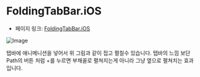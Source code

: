 # FoldingTabBar.iOS

 - 페이지 링크: [FoldingTabBar.iOS](https://github.com/Yalantis/FoldingTabBar.iOS)

 ![Image](https://camo.githubusercontent.com/e09bb8fc50adba318c9f22174d1751c566f69530/68747470733a2f2f6431337961637572716a676172612e636c6f756466726f6e742e6e65742f75736572732f3439353739322f73637265656e73686f74732f323030333337362f7461625f6261725f616e696d6174696f6e5f66696e2d30322e676966)

 탭바에 애니메니션을 넣어서 위 그림과 같이 접고 펼칠수 있습니다. 탭바의 느낌 보단 Path의 버튼 처럼 +를 누르면 부채꼴로 펼쳐지는게 아니라 그냥 옆으로 펼쳐치는 효과입니다.
